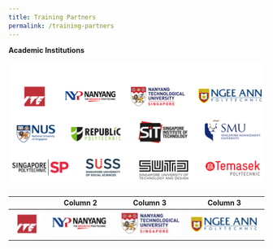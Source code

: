 ```yaml
---
title: Training Partners
permalink: /training-partners
---
```

**Academic Institutions**

![Alt text for image on Isomer site](/images/AICAC.png)



| | Column 2 | Column 3 |Column 3 |
| -------- | -------- | -------- |-------- |
| <a href="https://www.ite.edu.sg" target="blank"><img src="/images/ITE%20Logo.jpg" alt="ITE logo"></a>| <a href="https://www.nyp.edu.sg" target="blank"><img src="/images/NYP%20Logo.jpg" alt="NYP logo"></a> |<a href="https://www.ntu.edu.sg" target="blank"><img src="/images/NTU%20Logo.jpg" alt="NTU logo"></a>  |<a href="https://www.np.edu.sg" target="blank"><img src="/images/NP%20Logo.jpg" alt="NP logo"></a> |